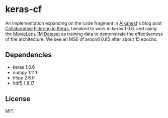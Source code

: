 # keras-cf
An implementation expanding on the code fragment in [Alkahest](http://www.fenris.org/)'s blog post
[Collaborative Filtering in Keras](http://www.fenris.org/2016/03/07/collaborative-filtering-in-keras),
tweaked to work in keras 1.0.6, and using the [MovieLens 1M Dataset](http://grouplens.org/datasets/movielens/1m/)
as training data to demonstrate the effectiveness of the architecture. We see an MSE of around 0.85
after about 15 epochs.

## Dependencies

* keras 1.0.6
* numpy 1.11.1
* h5py 2.6.0  
* hdf5 1.8.17

## License
MIT.
